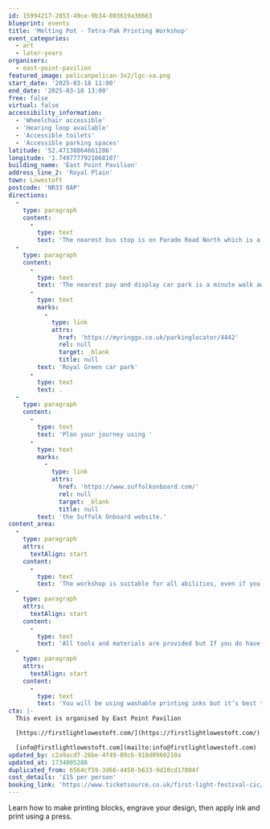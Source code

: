 ```yaml
---
id: 15994217-2053-49ce-9b34-803619a38663
blueprint: events
title: 'Melting Pot - Tetra-Pak Printing Workshop'
event_categories:
  - art
  - later-years
organisers:
  - east-point-pavilion
featured_image: pelicanpelican-3x2/lgc-va.png
start_date: '2025-03-18 11:00'
end_date: '2025-03-18 13:00'
free: false
virtual: false
accessibility_information:
  - 'Wheelchair accessible'
  - 'Hearing loop available'
  - 'Accessible toilets'
  - 'Accessible parking spaces'
latitude: '52.47138864661286'
longitude: '1.7497777921068107'
building_name: 'East Point Pavilion'
address_line_2: 'Royal Plain'
town: Lowestoft
postcode: 'NR33 0AP'
directions:
  -
    type: paragraph
    content:
      -
        type: text
        text: 'The nearest bus stop is on Parade Road North which is a three minute walk from East Point Pavilion. There is a selection of buses which connect us to the town centre for example, No X2, X22 and 109.'
  -
    type: paragraph
    content:
      -
        type: text
        text: 'The nearest pay and display car park is a minute walk away at '
      -
        type: text
        marks:
          -
            type: link
            attrs:
              href: 'https://myringgo.co.uk/parkinglocator/4442'
              rel: null
              target: _blank
              title: null
        text: 'Royal Green car park'
      -
        type: text
        text: .
  -
    type: paragraph
    content:
      -
        type: text
        text: 'Plan your journey using '
      -
        type: text
        marks:
          -
            type: link
            attrs:
              href: 'https://www.suffolkonboard.com/'
              rel: null
              target: _blank
              title: null
        text: 'the Suffolk Onboard website.'
content_area:
  -
    type: paragraph
    attrs:
      textAlign: start
    content:
      -
        type: text
        text: 'The workshop is suitable for all abilities, even if you think you can’t draw as pictures/ideas can be traced onto the Tetra Pak.'
  -
    type: paragraph
    attrs:
      textAlign: start
    content:
      -
        type: text
        text: 'All tools and materials are provided but If you do have empty tetra pak containers do wash them out and bring them along and you can recycle them into your printing plates.'
  -
    type: paragraph
    attrs:
      textAlign: start
    content:
      -
        type: text
        text: 'You will be using washable printing inks but it’s best to wear old clothes that you don’t mind if they get dirty. This workshop will be hosted by Stomping Ground.'
cta: |-
  This event is organised by East Point Pavilion

  [https://firstlightlowestoft.com/](https://firstlightlowestoft.com/)

  [info@firstlightlowestoft.com](mailto:info@firstlightlowestoft.com)
updated_by: c2a9acd7-26be-4f49-89cb-918d0960210a
updated_at: 1734005288
duplicated_from: 6564cf59-3d66-4450-b633-9d10cd17004f
cost_details: '£15 per person'
booking_link: 'https://www.ticketsource.co.uk/first-light-festival-cic/melting-pot-tetra-pak-printing-workshop/e-kobybp'
---
```

Learn how to make printing blocks, engrave your design, then apply ink and print using a press.